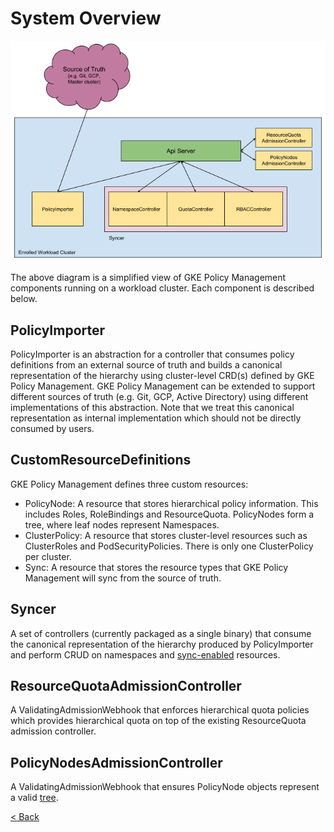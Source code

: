 # System Overview

![drawing](../img/nomos_arch.png)

The above diagram is a simplified view of GKE Policy Management components
running on a workload cluster. Each component is described below.

## PolicyImporter

PolicyImporter is an abstraction for a controller that consumes policy
definitions from an external source of truth and builds a canonical
representation of the hierarchy using cluster-level CRD(s) defined by GKE Policy
Management. GKE Policy Management can be extended to support different sources
of truth (e.g. Git, GCP, Active Directory) using different implementations of
this abstraction. Note that we treat this canonical representation as internal
implementation which should not be directly consumed by users.

## CustomResourceDefinitions

GKE Policy Management defines three custom resources:

*   PolicyNode: A resource that stores hierarchical policy information. This
    includes Roles, RoleBindings and ResourceQuota. PolicyNodes form a tree,
    where leaf nodes represent Namespaces.
*   ClusterPolicy: A resource that stores cluster-level resources such as
    ClusterRoles and PodSecurityPolicies. There is only one ClusterPolicy per
    cluster.
*   Sync: A resource that stores the resource types that GKE Policy Management
    will sync from the source of truth.

## Syncer

A set of controllers (currently packaged as a single binary) that consume the
canonical representation of the hierarchy produced by PolicyImporter and perform
CRUD on namespaces and [sync-enabled](system_config.md#Sync) resources.

## ResourceQuotaAdmissionController

A ValidatingAdmissionWebhook that enforces hierarchical quota policies which
provides hierarchical quota on top of the existing ResourceQuota admission
controller.

## PolicyNodesAdmissionController

A ValidatingAdmissionWebhook that ensures PolicyNode objects represent a valid
[tree](https://en.wikipedia.org/wiki/Tree_\(data_structure\)#Definition).

[< Back](../../README.md)
